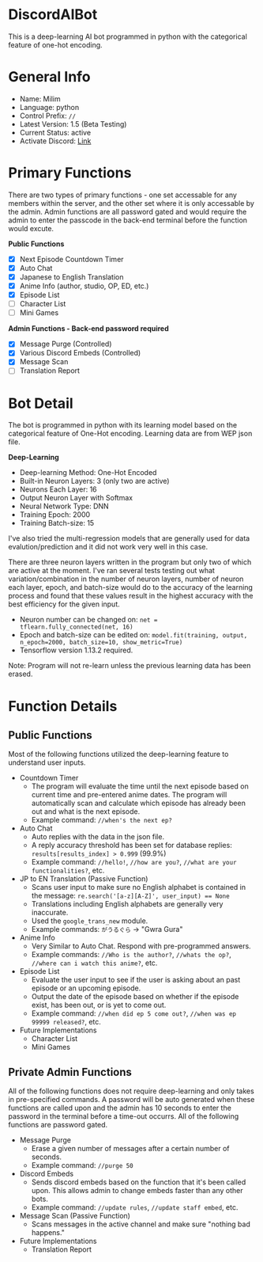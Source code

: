 # DiscordAIBot
This is a deep-learning AI bot programmed in python with the categorical feature of one-hot encoding.

# General Info
 - Name: Milim
 - Language: python
 - Control Prefix: `//`
 - Latest Version: 1.5 (Beta Testing)
 - Current Status: active
 - Activate Discord: [Link](https://discord.gg/RxahGwTGmG)
 
 # Primary Functions
 There are two types of primary functions - one set accessable for any members within the server, and the other set where it is only accessable by the admin. Admin functions are all password gated and would require the admin to enter the passcode in the back-end terminal before the function would excute.
 
**Public Functions**

- [x] Next Episode Countdown Timer
- [x] Auto Chat
- [x] Japanese to English Translation
- [x] Anime Info (author, studio, OP, ED, etc.)
- [x] Episode List
- [ ] Character List
- [ ] Mini Games

**Admin Functions - Back-end password required**

- [x] Message Purge (Controlled)
- [x] Various Discord Embeds (Controlled)
- [x] Message Scan
- [ ] Translation Report

# Bot Detail
The bot is programmed in python with its learning model based on the categorical feature of One-Hot encoding. Learning data are from WEP json file.

**Deep-Learning**
- Deep-learning Method: One-Hot Encoded
- Built-in Neuron Layers: 3 (only two are active)
- Neurons Each Layer: 16
- Output Neuron Layer with Softmax
- Neural Network Type: DNN
- Training Epoch: 2000
- Training Batch-size: 15

I've also tried the multi-regression models that are generally used for data evalution/prediction and it did not work very well in this case. 

There are three neuron layers written in the program but only two of which are active at the moment. I've ran several tests testing out what variation/combination in the number of neuron layers, number of neuron each layer, epoch, and batch-size would do to the accuracy of the learning process and found that these values result in the highest accuracy with the best efficiency for the given input. 

- Neuron number can be changed on: `net = tflearn.fully_connected(net, 16)`
- Epoch and batch-size can be edited on: `model.fit(training, output, n_epoch=2000, batch_size=10, show_metric=True)`
- Tensorflow version 1.13.2 required.

Note: Program will not re-learn unless the previous learning data has been erased.

# Function Details
## Public Functions
Most of the following functions utilized the deep-learning feature to understand user inputs.
- Countdown Timer
   - The program will evaluate the time until the next episode based on current time and pre-entered anime dates. The program will automatically scan and calculate which episode has already been out and what is the next episode.
   - Example command: `//when's the next ep?`
- Auto Chat
   - Auto replies with the data in the json file.
   - A reply accuracy threshold has been set for database replies: `results[results_index] > 0.999` (99.9%)
   - Example command: `//hello!`, `//how are you?`, `//what are your functionalities?`, etc.
- JP to EN Translation (Passive Function)
   - Scans user input to make sure no English alphabet is contained in the message: `re.search('[a-z][A-Z]', user_input) == None`
   - Translations including English alphabets are generally very inaccurate.
   - Used the `google_trans_new` module.
   - Example commands: `がうるぐら` -> "Gwra Gura"
- Anime Info
   - Very Similar to Auto Chat. Respond with pre-programmed answers.
   - Example commands: `//Who is the author?`, `//whats the op?`, `//where can i watch this anime?`, etc.
- Episode List
   - Evaluate the user input to see if the user is asking about an past episode or an upcoming episode.
   - Output the date of the episode based on whether if the episode exist, has been out, or is yet to come out.
   - Example command: `//when did ep 5 come out?`, `//when was ep 99999 released?`, etc.
- Future Implementations
   - Character List
   - Mini Games

## Private Admin Functions

All of the following functions does not require deep-learning and only takes in pre-specified commands. A password will be auto generated when these functions are called upon and the admin has 10 seconds to enter the password in the terminal before a time-out occurrs. All of the following functions are password gated.
- Message Purge
   - Erase a given number of messages after a certain number of seconds.
   - Example command: `//purge 50`
- Discord Embeds
   - Sends discord embeds based on the function that it's been called upon. This allows admin to change embeds faster than any other bots.
   - Example command: `//update rules`, `//update staff embed`, etc.
- Message Scan (Passive Function)
   - Scans messages in the active channel and make sure "nothing bad happens."
- Future Implementations
   - Translation Report
